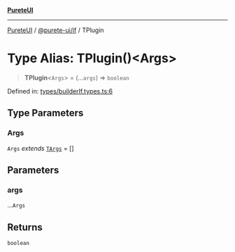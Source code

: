 [**PureteUI**](../../../README.md)

***

[PureteUI](../../../packages.md) / [@purete-ui/if](../README.md) / TPlugin

# Type Alias: TPlugin()\<Args\>

> **TPlugin**\<`Args`\> = (...`args`) => `boolean`

Defined in: [types/builderIf.types.ts:6](https://github.com/zerok-cell/PureteUI/blob/main/libs/if/src/lib/types/builderIf.types.ts#L6)

## Type Parameters

### Args

`Args` *extends* [`TArgs`](TArgs.md) = \[\]

## Parameters

### args

...`Args`

## Returns

`boolean`
